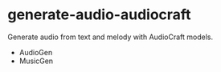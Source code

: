 # generate-audio-audiocraft
 Generate audio from text and melody with AudioCraft models.

- AudioGen
- MusicGen
